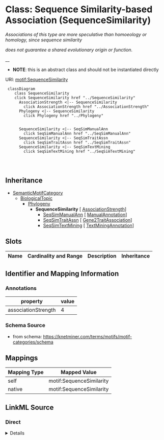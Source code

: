 

# Class: Sequence Similarity-based Association (SequenceSimilarity) 


_Associations of this type are more speculative than homoeology or homology, since sequence similarity_

_does not guarantee a shared evolutionary origin or function._

__




* __NOTE__: this is an abstract class and should not be instantiated directly


URI: [motif:SequenceSimilarity](https://knetminer.com/terms/motifs/motif-categories/SequenceSimilarity)






```mermaid
 classDiagram
    class SequenceSimilarity
    click SequenceSimilarity href "../SequenceSimilarity"
      AssociationStrength <|-- SequenceSimilarity
        click AssociationStrength href "../AssociationStrength"
      Phylogeny <|-- SequenceSimilarity
        click Phylogeny href "../Phylogeny"
      

      SequenceSimilarity <|-- SeqSimManualAnn
        click SeqSimManualAnn href "../SeqSimManualAnn"
      SequenceSimilarity <|-- SeqSimTraitAssn
        click SeqSimTraitAssn href "../SeqSimTraitAssn"
      SequenceSimilarity <|-- SeqSimTextMining
        click SeqSimTextMining href "../SeqSimTextMining"
      
      
      
```





## Inheritance
* [SemanticMotifCategory](SemanticMotifCategory.md)
    * [BiologicalTopic](BiologicalTopic.md)
        * [Phylogeny](Phylogeny.md)
            * **SequenceSimilarity** [ [AssociationStrength](AssociationStrength.md)]
                * [SeqSimManualAnn](SeqSimManualAnn.md) [ [ManualAnnotation](ManualAnnotation.md)]
                * [SeqSimTraitAssn](SeqSimTraitAssn.md) [ [Gene2TraitAssociation](Gene2TraitAssociation.md)]
                * [SeqSimTextMining](SeqSimTextMining.md) [ [TextMiningAnnotation](TextMiningAnnotation.md)]



## Slots

| Name | Cardinality and Range | Description | Inheritance |
| ---  | --- | --- | --- |









## Identifier and Mapping Information





### Annotations

| property | value |
| --- | --- |
| associationStrength | 4 |




### Schema Source


* from schema: https://knetminer.com/terms/motifs/motif-categories/schema




## Mappings

| Mapping Type | Mapped Value |
| ---  | ---  |
| self | motif:SequenceSimilarity |
| native | motif:SequenceSimilarity |







## LinkML Source

<!-- TODO: investigate https://stackoverflow.com/questions/37606292/how-to-create-tabbed-code-blocks-in-mkdocs-or-sphinx -->

### Direct

<details>
```yaml
name: SequenceSimilarity
annotations:
  associationStrength:
    tag: associationStrength
    value: 4
description: 'Associations of this type are more speculative than homoeology or homology,
  since sequence similarity

  does not guarantee a shared evolutionary origin or function.

  '
title: Sequence Similarity-based Association
notes:
- 'original category no: Tier 4'
from_schema: https://knetminer.com/terms/motifs/motif-categories/schema
is_a: Phylogeny
abstract: true
mixins:
- AssociationStrength

```
</details>

### Induced

<details>
```yaml
name: SequenceSimilarity
annotations:
  associationStrength:
    tag: associationStrength
    value: 4
description: 'Associations of this type are more speculative than homoeology or homology,
  since sequence similarity

  does not guarantee a shared evolutionary origin or function.

  '
title: Sequence Similarity-based Association
notes:
- 'original category no: Tier 4'
from_schema: https://knetminer.com/terms/motifs/motif-categories/schema
is_a: Phylogeny
abstract: true
mixins:
- AssociationStrength

```
</details>